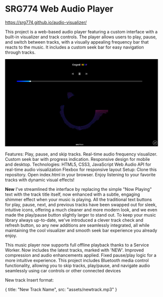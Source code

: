 # SRG774 Web Audio Player

https://srg774.github.io/audio-visualizer/

This project is a web-based audio player featuring a custom interface with a built-in visualizer and track controls. The player allows users to play, pause, and switch between tracks, with a visually appealing frequency bar that reacts to the music. It includes a custom seek bar for easy navigation through tracks.

![Screenshot of Music Player](https://github.com/srg774/audio-visualizer/blob/main/assets/Screenshot%202025-07-26%2009.35.35.png?raw=true)

Features:
Play, pause, and skip tracks.
Real-time audio frequency visualizer.
Custom seek bar with progress indication.
Responsive design for mobile and desktop.
Technologies:
HTML5, CSS3, JavaScript
Web Audio API for real-time audio visualization
Flexbox for responsive layout
Setup:
Clone this repository.
Open index.html in your browser.
Enjoy listening to your favorite tracks with dynamic visual effects!

**New**
I've streamlined the interface by replacing the simple "Now Playing" text with the track title itself, now enhanced with a subtle, engaging shimmer effect when your music is playing. All the traditional text buttons for play, pause, next, and previous tracks have been swapped out for sleek, intuitive icons, offering a much cleaner and more modern look, and we even made the play/pause button slightly larger to stand out. To keep your music library always up-to-date, we've introduced a clever track check and refresh button, so any new additions are seamlessly integrated, all while maintaining the cool visualizer and smooth seek bar experience you already enjoy.

This music player now supports full offline playback thanks to a Service Worker.
Now includes the latest tracks, marked with 'NEW'. Improved compression and audio enhancements applied. Fixed pause/play logic for a more intuitive experience.
This project includes Bluetooth media control functionality, allowing you to skip tracks, play/pause, and navigate audio seamlessly using car controls or other connected devices


New track Insert format: 

{ title: "New Track Name", src: "assets/newtrack.mp3" }
